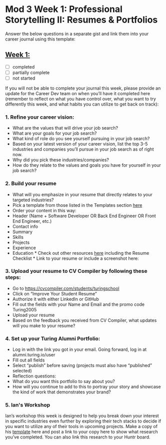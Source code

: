 # Mod 3 Week 1: Professional Storytelling II: Resumes & Portfolios
Answer the below questions in a separate gist and link them into your career journal using this template:

## [Week 1:](https://github.com/kathrynljackson/career_journal/blob/master/Mod3/PD_Curriculum/Mod3_Week1_pd.md)

- [ ] completed
- [ ] partially complete
- [ ] not started

If you will not be able to complete your journal this week, please provide an update for the Career Dev team on when you’ll have it completed here (remember to reflect on what you have control over, what you want to try differently this week, and what habits you can utilize to get back on track):

### 1. Refine your career vision: 
- What are the values that will drive your job search? 
- What are your goals for your job search? 
- What kind of role do you see yourself pursuing in your job search? 
- Based on your latest version of your career vision, list the top 3-5 industries and companies you’ll pursue in your job search as of right now. 
- Why did you pick these industries/companies? 
- How do they relate to the values and goals you have for yourself in your job search?


### 2. Build your resume
- What will you emphasize in your resume that directly relates to your targeted industries?
- Pick a template from those listed in the Templates section [here](https://careerdev.turing.io/resources/resume_resources)
- Order your content in this way:
- Header (Name + Software Developer OR Back End Engineer OR Front End Engineer, etc.)
- Contact info
- Summary
- Skills
- Projects
- Experience
- Education * Check out other resources [here](https://careerdev.turing.io/resources/resume_resources) including the Resume Checklist * Link to your resume or include a screenshot here:

### 3. Upload your resume to CV Compiler by following these steps:
- Go to https://cvcompiler.com/students/turingschool
- Click on “Improve Your Student Resume”
- Authorize it with either LinkedIn or GitHub
- Fill out the fields with your Name and Email and the promo code Turing2005
- Upload your resume
- Based on the feedback you received from CV Compiler, what updates will you make to your resume?

### 4. Set up your Turing Alumni Portfolio:
- Log in with the link you got in your email. Going forward, log in at alumni.turing.io/user
- Fill out all fields
- Select “publish” before saving (projects must also have “published” selected)
- Reflection questions:
- What do you want this portfolio to say about you?
- How will you continue to add to this to portray your story and showcase the kind of work that demonstrates your brand?

### 5. Ian's Workshop
Ian’s workshop this week is designed to help you break down your interest in specific industries even further by exploring their tech stacks to decide if you want to utilize any of their tools in upcoming projects. Make a copy of his [template](https://docs.google.com/spreadsheets/d/1Ncn2w6l3SaXOM71ZHcBPutxCoFOhHNlDa56Xuzz0SHs/edit#gid=0) here and post a link to your copy here to show what research you’ve completed. You can also link this research to your Huntr board.
